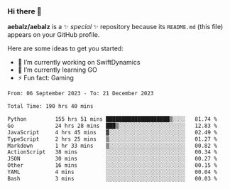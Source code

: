 ### Hi there 👋

**aebalz/aebalz** is a ✨ _special_ ✨ repository because its `README.md` (this file) appears on your GitHub profile.

Here are some ideas to get you started:

- 🔭 I’m currently working on SwiftDynamics
- 🌱 I’m currently learning GO
-  ⚡ Fun fact: Gaming
  
  <!--
- 👯 I’m looking to collaborate on ...
- 🤔 I’m looking for help with ...
- 💬 Ask me about ...
- 📫 How to reach me: ...
- 😄 Pronouns: ...
-->

<!--START_SECTION:waka-->

```txt
From: 06 September 2023 - To: 21 December 2023

Total Time: 190 hrs 40 mins

Python         155 hrs 51 mins ████████████████████▒░░░░   81.74 %
Go             24 hrs 28 mins  ███▒░░░░░░░░░░░░░░░░░░░░░   12.83 %
JavaScript     4 hrs 45 mins   ▓░░░░░░░░░░░░░░░░░░░░░░░░   02.49 %
TypeScript     2 hrs 25 mins   ▒░░░░░░░░░░░░░░░░░░░░░░░░   01.27 %
Markdown       1 hr 33 mins    ▒░░░░░░░░░░░░░░░░░░░░░░░░   00.82 %
ActionScript   38 mins         ░░░░░░░░░░░░░░░░░░░░░░░░░   00.34 %
JSON           30 mins         ░░░░░░░░░░░░░░░░░░░░░░░░░   00.27 %
Other          16 mins         ░░░░░░░░░░░░░░░░░░░░░░░░░   00.15 %
YAML           4 mins          ░░░░░░░░░░░░░░░░░░░░░░░░░   00.04 %
Bash           3 mins          ░░░░░░░░░░░░░░░░░░░░░░░░░   00.03 %
```

<!--END_SECTION:waka-->
